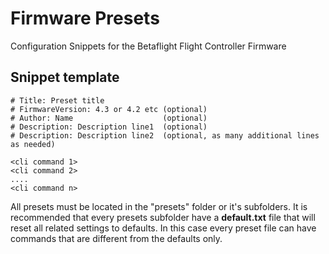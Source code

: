 # Firmware Presets

Configuration Snippets for the Betaflight Flight Controller Firmware


## Snippet template

```
# Title: Preset title
# FirmwareVersion: 4.3 or 4.2 etc (optional)
# Author: Name                    (optional)
# Description: Description line1  (optional)
# Description: Description line2  (optional, as many additional lines as needed)

<cli command 1>
<cli command 2>
....
<cli command n>
```
All presets must be located in the "presets" folder or it's subfolders.
It is recommended that every presets subfolder have a **default.txt** file that will reset all related settings to defaults. In this case every preset file can have commands that are different from the defaults only.
